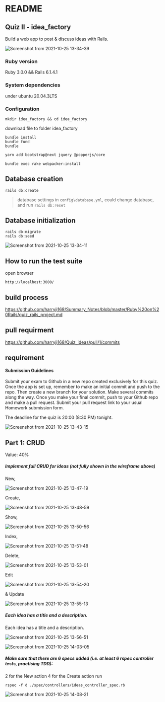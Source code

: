 # README  

## Quiz II  - idea_factory
  
  Build a web app to post & discuss ideas with Rails.

  ![Screenshot from 2021-10-25 13-34-39](https://user-images.githubusercontent.com/21187699/138766867-5008df2c-6433-4630-83b7-d675fe295c9b.png)

  

###  Ruby version   

Ruby 3.0.0 &&  Rails 6.1.4.1

### System dependencies
    
 under ubuntu 20.04.3LTS
 
### Configuration
 
```shell
mkdir idea_factory && cd idea_factory 
```
download file to folder idea_factory

 
```shell
bundle install
bundle fund
bundle
```

```sh
yarn add bootstrap@next jquery @popperjs/core
```
```
bundle exec rake webpacker:install
```

##  Database creation

```
rails db:create
```
>database settings in `config\database.yml`, could change database, and run `rails db:reset`

## Database initialization

```
rails db:migrate
rails db:seed
```

![Screenshot from 2021-10-25 13-34-11](https://user-images.githubusercontent.com/21187699/138767007-4b47ab43-b931-4a4a-82e4-de7b5b44dcd1.png)


## How to run the test suite

open browser
```
http://localhost:3000/
```

## build process 

 https://github.com/harryji168/Summary_Notes/blob/master/Ruby%20on%20Rails/quiz_rails_project.md

## pull requirment

 https://github.com/harryji168/Quiz_ideas/pull/1/commits

## requirement

#### Submission Guidelines

Submit your exam to Github in a new repo created exclusively for this quiz.  Once the app is set up, remember to make an initial commit and push to the repo.  Then create a new branch for your solution.  Make several commits along the way.  Once you make your final commit, push to your Github repo and make a pull request.  Submit your pull request link to your usual Homework submission form.

The deadline for the quiz is 20:00 (8:30 PM) tonight.

![Screenshot from 2021-10-25 13-43-15](https://user-images.githubusercontent.com/21187699/138767990-a3e8d847-77ce-46e6-aefe-c42dc60c345c.png)


## Part 1: CRUD

Value: 40%

##### Implement full CRUD for ideas (not fully shown in the wireframe above)
New,

![Screenshot from 2021-10-25 13-47-19](https://user-images.githubusercontent.com/21187699/138768530-9a472902-12dd-4cee-a841-2cf4141ab53a.png)

Create,

![Screenshot from 2021-10-25 13-48-59](https://user-images.githubusercontent.com/21187699/138768833-d97d9984-acec-429f-888d-878893a4c177.png)

Show, 

![Screenshot from 2021-10-25 13-50-56](https://user-images.githubusercontent.com/21187699/138768978-babece77-961a-4b94-abff-33b66222b698.png)

Index, 

![Screenshot from 2021-10-25 13-51-48](https://user-images.githubusercontent.com/21187699/138769100-caf9a2e7-b7f7-4ca6-8a9d-e88c1dda9829.png)


Delete, 

![Screenshot from 2021-10-25 13-53-01](https://user-images.githubusercontent.com/21187699/138769227-90f5a38b-2328-42de-9622-38428b063c19.png)


Edit 

![Screenshot from 2021-10-25 13-54-20](https://user-images.githubusercontent.com/21187699/138769373-769975a3-c5f5-4047-88d3-09c02f40ef89.png)       


& Update

![Screenshot from 2021-10-25 13-55-13](https://user-images.githubusercontent.com/21187699/138769499-b000b53f-05b3-47f6-b265-7a9c71305948.png)


##### Each idea has a title and a description.

Each idea has a title and a description.

![Screenshot from 2021-10-25 13-56-51](https://user-images.githubusercontent.com/21187699/138770388-3a9d6b75-20bd-43fe-82cb-7c5799f913a8.png)


![Screenshot from 2021-10-25 14-03-05](https://user-images.githubusercontent.com/21187699/138770665-fd93412d-155a-45d9-9c39-777ffcd027e8.png)


##### Make sure that there are 6 specs added (i.e. at least 6 rspec controller tests, practising TDD):
2 for the New action
4 for the Create action
run 
```
rspec -f d ./spec/controllers/ideas_controller_spec.rb 
```
 
![Screenshot from 2021-10-25 14-08-21](https://user-images.githubusercontent.com/21187699/138771207-cd4cac60-d054-4591-b25d-a1f7aa14f2bd.png)


